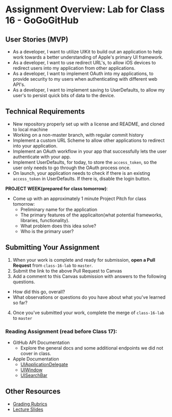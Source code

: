 # Assignment Overview: Lab for Class 16 - GoGoGitHub  

## User Stories (MVP)  
 - As a developer, I want to utilize UIKit to build out an application to help work towards a better understanding of Apple's primary UI framework.  
 - As a developer, I want to use redirect URL's, to allow iOS devices to redirect users into my application from other applications.  
 - As a developer, I want to implement OAuth into my applications, to provide security to my users when authenticating with different web API's.  
 - As a developer, I want to implement saving to UserDefaults, to allow my user's to persist quick bits of data to the device.  

## Technical Requirements  
 * New repository properly set up with a license and README, and cloned to local machine  
 * Working on a non-master branch, with regular commit history  
 * Implement a custom URL Scheme to allow other applications to redirect into your application.
 * Implement an OAuth workflow in your app that successfully lets the user authenticate with your app.
 * Implement UserDefaults, for today, to store the `access_token`, so the user only needs to go through the OAuth process once.
 * On launch, your application needs to check if there is an existing `access_token` in UserDefaults. If there is, disable the login button. 
 
 **PROJECT WEEK(prepared for class tomorrow)**:
  * Come up with an approximately 1 minute Project Pitch for class tomorrow:  
    * Preliminary name for the application  
    * The primary features of the applicaiton(what potential frameworks, libraries, functionality).  
    * What problem does this idea solve?  
    * Who is the primary user?  

## Submitting Your Assignment  

1. When your work is complete and ready for submission, **open a Pull Request** from `class-16-lab` to `master`.  
2. Submit the link to the above Pull Request to Canvas  
3. Add a comment to this Canvas submission with answers to the following questions.  
  - How did this go, overall?  
  - What observations or questions do you have about what you've learned so far?  
4. Once you've submitted your work, complete the merge of `class-16-lab` to `master`  

### Reading Assignment (read **before** Class 17):
* GitHub API Documentation
	* Explore the general docs and some additional endpoints we did not cover in class.  
* Apple Documentation
  * [UIApplicationDelegate](https://developer.apple.com/reference/uikit/uiapplicationdelegate)  
  * [UIWindow](https://developer.apple.com/reference/uikit/uiwindow)  
  * [UISearchBar](https://developer.apple.com/reference/uikit/uisearchbar)  

## Other Resources
* [Grading Rubrics](../../resources/)
* [Lecture Slides](https://www.icloud.com/keynote/000EtSMrX5WTirpvWCOKi-OSQ#Week4_Day1)
